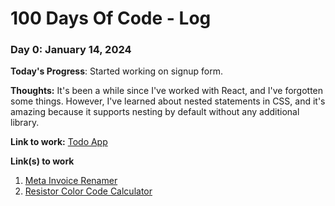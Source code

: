 # 100 Days Of Code - Log

### Day 0: January 14, 2024

**Today's Progress**: Started working on signup form.

**Thoughts:** It's been a while since I've worked with React, and I've forgotten some things. However, I've learned about nested statements in CSS, and it's amazing because it supports nesting by default without any additional library.

**Link to work:** [Todo App](https://github.com/Kavishna/todo-app)

**Link(s) to work**
1. [Meta Invoice Renamer](https://github.com/Kavishna/meta-invoice-renamer)
2. [Resistor Color Code Calculator](https://github.com/Kavishna/resistor-color-code-calculator)
